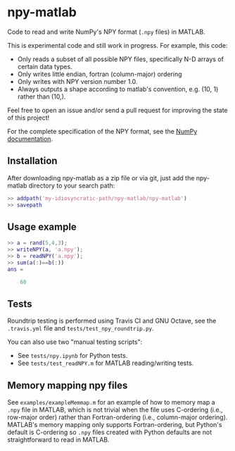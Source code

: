 
# npy-matlab

Code to read and write NumPy's NPY format (`.npy` files) in MATLAB.

This is experimental code and still work in progress. For example, this code:
- Only reads a subset of all possible NPY files, specifically N-D arrays of
  certain data types.
- Only writes little endian, fortran (column-major) ordering
- Only writes with NPY version number 1.0.
- Always outputs a shape according to matlab's convention, e.g. (10, 1)
  rather than (10,).

Feel free to open an issue and/or send a pull request for improving the
state of this project!

For the complete specification of the NPY format, see the [NumPy documentation](https://www.numpy.org/devdocs/reference/generated/numpy.lib.format.html).

## Installation
After downloading npy-matlab as a zip file or via git, just add the
npy-matlab directory to your search path:

```matlab
>> addpath('my-idiosyncratic-path/npy-matlab/npy-matlab')  
>> savepath
```

## Usage example
```matlab
>> a = rand(5,4,3);
>> writeNPY(a, 'a.npy');
>> b = readNPY('a.npy');
>> sum(a(:)==b(:))
ans =

    60
```

## Tests
Roundtrip testing is performed using Travis CI and GNU Octave, see
the `.travis.yml` file and `tests/test_npy_roundtrip.py`.

You can also use two "manual testing scripts":

- See `tests/npy.ipynb` for Python tests.
- See `tests/test_readNPY.m` for MATLAB reading/writing tests.

## Memory mapping npy files
See `examples/exampleMemmap.m` for an example of how to memory map a `.npy` file in MATLAB, which is not trivial when the file uses C-ordering (i.e., row-major order) rather than Fortran-ordering (i.e., column-major ordering). MATLAB's memory mapping only supports Fortran-ordering, but Python's default is C-ordering so `.npy` files created with Python defaults are not straightforward to read in MATLAB.
